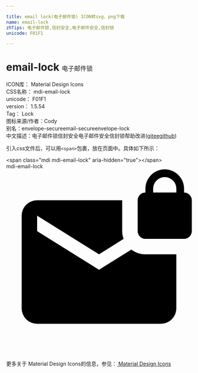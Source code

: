 ```yaml
---

title: email lock(电子邮件锁) ICON转svg、png下载
name: email-lock
zhTips: 电子邮件锁,信封安全,电子邮件安全,信封锁
unicode: F01F1

---
```


# email-lock  <small style="font-size: 60%;font-weight: 100">电子邮件锁</small>


<div class="detail-page">
<p>
<span>
ICON库：
<span class="badge-secondary badge">Material Design Icons</span> 
</span>
<br/>
<span>
CSS名称：
<span class="badge-secondary badge">mdi-email-lock</span> 
</span>
<br/>
<span>
unicode：
<span class="badge-secondary badge">F01F1</span> 
</span>
<br/>
<span>
version：
<span class="badge-secondary badge">1.5.54</span> 
</span>
<br/>
<span>Tag：
<span class="badge-light badge">Lock</span>
</span>
<br/>
<span>图标来源/作者：<span class="badge-light badge">Cody</span></span> 
<br/>
<span>别名：<span class="badge-light badge">envelope-secure</span><span class="badge-light badge">email-secure</span><span class="badge-light badge">envelope-lock</span></span><br/><span class="zh-detail">中文描述：<span class="badge-primary badge">电子邮件锁</span><span class="badge-primary badge">信封安全</span><span class="badge-primary badge">电子邮件安全</span><span class="badge-primary badge">信封锁</span><span class="help-link"><span>帮助改进</span>(<a href="https://gitee.com/liuwave/icon-helper/edit/master/json/material/email-lock.json" target="_blank" rel="noopener noreferrer">gitee</a><a href="https://github.com/liuwave/icon-helper/edit/master/json/material/email-lock.json" target="_blank" rel="noopener noreferrer">github</a></span>)</span><br/>
</p>
</div>
<div class="alert alert-dark">
  <i class="mdi mdi-email-lock mdi-48px"></i>
  <i class="mdi mdi-email-lock mdi-36px"></i>
  <i class="mdi mdi-email-lock mdi-24px"></i>
  <i class="mdi mdi-email-lock mdi-18px"></i>
</div>
<div>
  <p>引入css文件后，可以用<code>&lt;span&gt;</code>包裹，放在页面中。具体如下所示：    
  </p>
  <div class="alert alert-primary" style="font-size: 14px">
    &lt;span class="mdi mdi-email-lock" aria-hidden="true"&gt;&lt;/span&gt;
    <copy-btn content='<span class="mdi mdi-email-lock" aria-hidden="true"></span>'></copy-btn>
  </div>
  <div class="alert alert-secondary">
    <i class="mdi mdi-email-lock"
    style="font-size: 24px"
    aria-hidden="true"></i> mdi-email-lock
    <copy-btn content="mdi-email-lock" btn-title="复制图标名称"></copy-btn>
  </div>
</div>
<div id="svg" class="svg-wrap">
<svg xmlns="http://www.w3.org/2000/svg" viewBox="0 0 24 24"><path d="M20.5,0A2.5,2.5 0 0,1 23,2.5V3A1,1 0 0,1 24,4V8A1,1 0 0,1 23,9H18A1,1 0 0,1 17,8V4A1,1 0 0,1 18,3V2.5A2.5,2.5 0 0,1 20.5,0M12,11L4,6V8L12,13L16.18,10.39C16.69,10.77 17.32,11 18,11H22V18A2,2 0 0,1 20,20H4A2,2 0 0,1 2,18V6A2,2 0 0,1 4,4H15V8C15,8.36 15.06,8.7 15.18,9L12,11M20.5,1A1.5,1.5 0 0,0 19,2.5V3H22V2.5A1.5,1.5 0 0,0 20.5,1Z" /></svg>
</div>
<detail full-name='mdi-email-lock'></detail>
    
<div><p>更多关于 Material Design Icons的信息，参见：<a target="_blank" href="https://iconhelper.cn/material.html"> Material Design Icons</a>
</p></div>
